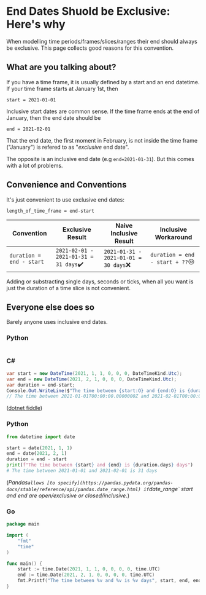 # End Dates Shuold be Exclusive: Here's why

When modelling time periods/frames/slices/ranges their end should always be exclusive. This page collects good reasons for this convention.

## What are you talking about?

If you have a time frame, it is usually defined by a start and an end datetime. If your time frame starts at January 1st, then

```
start = 2021-01-01
```

Inclusive start dates are common sense.
If the time frame ends at the end of January, then the end date should be

```
end = 2021-02-01
```

That the end date, the first moment in February, is not inside the time frame ("January") is refered to as "_exclusive_ end date".

The opposite is an inclusive end date (e.g `end=2021-01-31`). But this comes with a lot of problems.

## Convenience and Conventions

It's just convenient to use exclusive end dates:

```
length_of_time_frame = end-start
```

| Convention               | Exclusive Result                      | Naive Inclusive Result                | Inclusive Workaround            |
| ------------------------ | ------------------------------------- | ------------------------------------- | ------------------------------- |
| `duration = end - start` | `2021-02-01 - 2021-01-31 = 31 days`✔️ | `2021-01-31 - 2021-01-01 = 30 days`❌ | `duration = end - start + ??`😒 |

Adding or substracting single days, seconds or ticks, when all you want is just the duration of a time slice is not convenient. 

## Everyone else does so
Barely anyone uses inclusive end dates.

### Python

```python

```
### C#
```c#
var start = new DateTime(2021, 1, 1, 0, 0, 0, DateTimeKind.Utc);
var end = new DateTime(2021, 2, 1, 0, 0, 0, DateTimeKind.Utc);
var duration = end-start;
Console.Out.WriteLine($"The time between {start:O} and {end:O} is {duration.TotalDays} days");
// The time between 2021-01-01T00:00:00.0000000Z and 2021-02-01T00:00:00.0000000Z is 31 days
```
([dotnet fiddle](https://dotnetfiddle.net/QpgTQW))

### Python
```python
from datetime import date

start = date(2021, 1, 1)
end = date(2021, 2, 1)
duration = end - start
print(f"The time between {start} and {end} is {duration.days} days")
# The time between 2021-01-01 and 2021-02-01 is 31 days
```
(_Pandas` allows [to specify](https://pandas.pydata.org/pandas-docs/stable/reference/api/pandas.date_range.html) if `date_range` start and end are open/exclusive or closed/inclusive._)


### Go
```go
package main

import (
	"fmt"
	"time"
)

func main() {
	start := time.Date(2021, 1, 1, 0, 0, 0, 0, time.UTC)
	end := time.Date(2021, 2, 1, 0, 0, 0, 0, time.UTC)
	fmt.Printf("The time between %v and %v is %v days", start, end, end.Sub(start).Hours()/24)
}
```